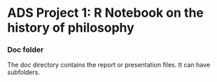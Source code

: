 # ADS Project 1:  R Notebook on the history of philosophy

### Doc folder

The doc directory contains the report or presentation files. It can have subfolders.  


